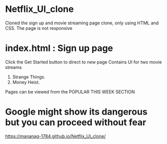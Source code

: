 # Netflix_UI_clone
Cloned the sign up and movie streaming page clone, only using HTML and CSS. The page is not responsive

# index.html : Sign up page
Click the Get Started button to direct to new page
Contains UI for two movie streams
1. Strange Things.
2. Money Heist.

Pages can be viewed from the POPULAR THIS WEEK SECTION

# Google might show its dangerous but you can proceed without fear
https://mananag-1784.github.io/Netflix_UI_clone/
